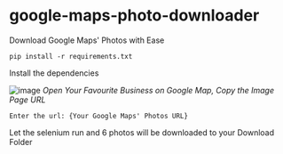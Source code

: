 # google-maps-photo-downloader
Download Google Maps' Photos with Ease

```
pip install -r requirements.txt
```
Install the dependencies

![image](https://github.com/cjzhi98/google-maps-photo-downloader/assets/57288552/10a6b909-2ee7-487e-8112-80e464cee694)
*Open Your Favourite Business on Google Map, Copy the Image Page URL*

```
Enter the url: {Your Google Maps' Photos URL}
```

Let the selenium run and 6 photos will be downloaded to your Download Folder
